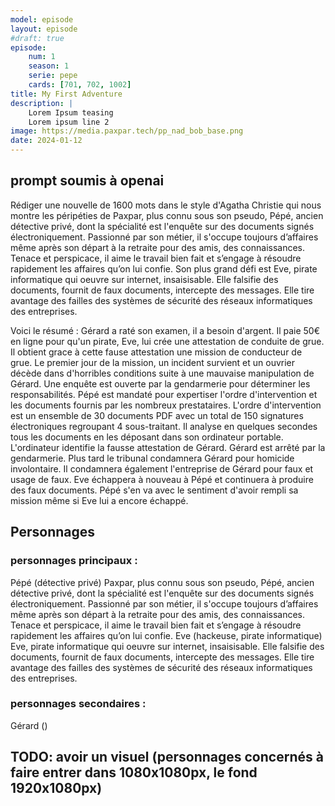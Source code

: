 ```yaml
---
model: episode
layout: episode
#draft: true
episode:
    num: 1
    season: 1
    serie: pepe
    cards: [701, 702, 1002]
title: My First Adventure
description: |
    Lorem Ipsum teasing
    Lorem ipsum line 2
image: https://media.paxpar.tech/pp_nad_bob_base.png
date: 2024-01-12
---
```



## prompt soumis à openai

Rédiger une nouvelle de 1600 mots dans le style d'Agatha Christie qui nous montre les péripéties de Paxpar, plus connu sous son pseudo, Pépé, ancien détective privé, dont la spécialité est l'enquête sur des documents signés électroniquement. Passionné par son métier, il s'occupe toujours d’affaires même après son départ à la retraite pour des amis, des connaissances. Tenace et perspicace, il aime le travail bien fait et s’engage à résoudre rapidement les affaires qu’on lui confie.
Son plus grand défi est Eve, pirate informatique qui oeuvre sur internet, insaisisable. Elle falsifie des documents, fournit de faux documents, intercepte des messages. Elle tire avantage des failles des systèmes de sécurité des réseaux informatiques des entreprises.

Voici le résumé :
Gérard a raté son examen, il a besoin d'argent.
Il paie 50€ en ligne pour qu'un pirate, Eve, lui crée une attestation de conduite de grue. Il obtient grace à cette fause attestation une mission de conducteur de grue.
Le premier jour de la mission, un incident survient et un ouvrier décède dans d'horribles conditions suite à une mauvaise manipulation de Gérard.
Une enquête est ouverte par la gendarmerie pour déterminer les responsabilités.
Pépé est mandaté pour expertiser l'ordre d'intervention et les documents fournis par les nombreux prestataires.
L'ordre d'intervention est un ensemble de 30 documents PDF avec un total de 150 signatures électroniques regroupant 4 sous-traitant.
Il analyse en quelques secondes tous les documents en les déposant dans son ordinateur portable.
L'ordinateur identifie la fausse attestation de Gérard.
Gérard est arrêté par la gendarmerie.
Plus tard le tribunal condamnera Gérard pour homicide involontaire.
Il condamnera également l'entreprise de Gérard pour faux et usage de faux.
Eve échappera à nouveau à Pépé et continuera à produire des faux documents.
Pépé s'en va avec le sentiment d'avoir rempli sa mission même si Eve lui a encore échappé.

## Personnages
### personnages principaux :
Pépé (détective privé)
Paxpar, plus connu sous son pseudo, Pépé, ancien détective privé, dont la spécialité est l'enquête sur des documents signés électroniquement. Passionné par son métier, il s'occupe toujours d’affaires même après son départ à la retraite pour des amis, des connaissances. Tenace et perspicace, il aime le travail bien fait et s’engage à résoudre rapidement les affaires qu’on lui confie.
Eve (hackeuse, pirate informatique)
Eve, pirate informatique qui oeuvre sur internet, insaisisable. Elle falsifie des documents, fournit de faux documents, intercepte des messages. Elle tire avantage des failles des systèmes de sécurité des réseaux informatiques des entreprises. 

### personnages secondaires :
Gérard ()

## TODO: avoir un visuel (personnages concernés à faire entrer dans 1080x1080px, le fond 1920x1080px)

